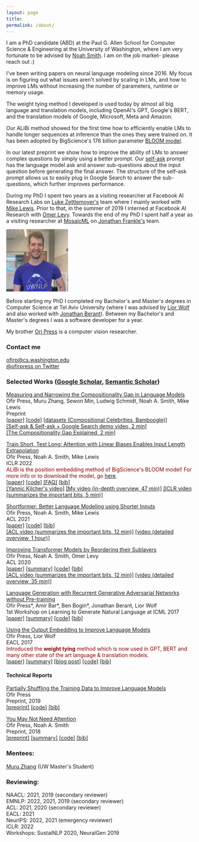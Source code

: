 ```yaml
---
layout: page
title: 
permalink: /about/
---
```


I am a PhD candidate (ABD) at the Paul G. Allen School for Computer Science & Engineering at the University of Washington, where I am very fortunate to be advised by [Noah Smith](https://homes.cs.washington.edu/~nasmith/). I am on the job market- please reach out :)  

I've been writing papers on neural language modeling since 2016. My focus is on figuring out what issues aren't solved by scaling in LMs, and how to improve LMs without increasing the number of parameters, runtime or memory usage.

The weight tying method I developed is used today by almost all big language and translation models, including OpenAI's GPT, Google's BERT, and the translation models of Google, Microsoft, Meta and Amazon. 

Our ALiBi method showed for the first time how to efficiently enable LMs to handle longer sequences at inference than the ones they were trained on. It has been adopted by BigScience's 176 billion parameter [BLOOM model](https://huggingface.co/bigscience/bloom). 

In our latest preprint we show how to improve the ability of LMs to answer complex questions by simply using a better prompt. Our [self-ask](https://twitter.com/OfirPress/status/1577302733383925762) prompt has the language model ask and answer sub-questions about the input question before generating the final answer. The structure of the self-ask prompt allows us to easily plug in Google Search to answer the sub-questions, which further improves performance. 


During my PhD I spent two years as a visiting researcher at Facebook AI Research Labs on [Luke Zettlemoyer's](https://www.cs.washington.edu/people/faculty/lsz) team where I mainly worked with [Mike Lewis](https://ai.facebook.com/people/mike-lewis/). Prior to that, in the summer of 2019 I interned at Facebook AI Research with [Omer Levy](https://levyomer.wordpress.com/). Towards the end of my PhD I spent half a year as a visiting researcher at [MosaicML](https://www.mosaicml.com/) on [Jonathan Frankle's](http://www.jfrankle.com/) team.

<div class="imgcap">
<img src="/images/me.jpeg" style="width: 33%; height: 33%">
</div>

Before starting my PhD I completed my Bachelor's and Master's degrees in Computer Science at Tel Aviv University (where I was advised by [Lior Wolf](http://www.cs.tau.ac.il/~wolf/) and also worked with [Jonathan Berant](http://www.cs.tau.ac.il/~joberant/)). Between my Bachelor's and Master's degrees I was a software developer for a year.

My brother [Ori Press](https://oripress.com/) is a computer vision researcher. 

### Contact me

[ofirp@cs.washington.edu](mailto:ofirp@cs.washington.edu)
<br>
[@ofirpress on Twitter](https://twitter.com/OfirPress)

### Selected Works ([Google Scholar](https://scholar.google.com/citations?user=LeHa8psAAAAJ), [Semantic Scholar](https://www.semanticscholar.org/author/Ofir-Press/40170001))

[Measuring and Narrowing the Compositionality Gap in Language Models](https://arxiv.org/abs/2210.03350) <br>
Ofir Press, Muru Zhang, Sewon Min, Ludwig Schmidt, Noah A. Smith, Mike Lewis <br>
Preprint <br>
[[paper]](https://arxiv.org/pdf/2210.03350.pdf) [[code]](https://github.com/ofirpress/self-ask) [[datasets (Compositional Celebrities, Bamboogle)]](https://github.com/ofirpress/self-ask/tree/main/datasets) <br>
[[Self-ask & Self-ask + Google Search demo video, 2 min]](https://twitter.com/OfirPress/status/1577302733383925762) <br>
[[The Compositionality Gap Explained, 2 min]](https://twitter.com/OfirPress/status/1579774867171602432) <br>


[Train Short, Test Long: Attention with Linear Biases Enables Input Length Extrapolation](https://openreview.net/forum?id=R8sQPpGCv0) <br>
Ofir Press, Noah A. Smith, Mike Lewis <br>
ICLR 2022 <br>
<span style="color:DarkRed">ALiBi is the position embedding method of BigScience's BLOOM model! For more info or to download the model, go [here](https://huggingface.co/bigscience/bloom).</span> <br>
[[paper]](https://openreview.net/pdf?id=R8sQPpGCv0) [[code]](https://github.com/ofirpress/attention_with_linear_biases) [[FAQ]](https://github.com/ofirpress/attention_with_linear_biases/#faq) [[bib]](https://github.com/ofirpress/attention_with_linear_biases#citation) <br>
[[Yannic Kilcher's video]](https://www.youtube.com/watch?v=-Kgxv64aG3o) [[My video (in-depth overview, 47 min)]](https://www.youtube.com/watch?v=Pp61ShI9VGc)
[[ICLR video (summarizes the important bits, 5 min)]](https://iclr.cc/virtual/2022/poster/6261)<br>

[Shortformer: Better Language Modeling using Shorter Inputs](https://aclanthology.org/2021.acl-long.427/) <br>
Ofir Press, Noah A. Smith, Mike Lewis <br>
ACL 2021 <br>
[[paper]](https://aclanthology.org/2021.acl-long.427.pdf) [[code]](https://github.com/ofirpress/shortformer) [[bib]](https://aclanthology.org/2021.acl-long.427.bib) <br> 
[[ACL video (summarizes the important bits, 12 min)]](https://screencast-o-matic.com/watch/cr1ZexV1tlA) 
[[video (detailed overview, 1 hour)]](https://www.youtube.com/watch?v=j9gl4txW4xo)<br>

[Improving Transformer Models by Reordering their Sublayers](https://www.aclweb.org/anthology/2020.acl-main.270/) <br>
Ofir Press, Noah A. Smith, Omer Levy <br>
ACL 2020 <br>
[[paper]](https://www.aclweb.org/anthology/2020.acl-main.270.pdf) [[summary]](https://ofir.io/Improving-Transformer-Models-by-Reordering-their-Sublayers/) [[code]](https://github.com/ofirpress/sandwich_transformer)  [[bib]](https://www.aclweb.org/anthology/2020.acl-main.270.bib) <br>
[[ACL video (summarizes the important bits, 12 min)]](https://slideslive.com/38928925/improving-transformer-models-by-reordering-their-sublayers) [[video (detailed overview, 35 min)]](https://www.youtube.com/watch?v=rFuuGEj3AhU)  <br>

[Language Generation with Recurrent Generative Adversarial Networks without Pre-training](https://arxiv.org/abs/1706.01399)  <br>
Ofir Press\*, Amir Bar\*, Ben Bogin\*, Jonathan Berant, Lior Wolf  <br>
1st Workshop on Learning to Generate Natural Language at ICML 2017 <br>
[[paper]](https://arxiv.org/abs/1706.01399) [[summary]](https://www.shortscience.org/paper?bibtexKey=journals/corr/PressBBBW17&a=ofirpress) [[code]](https://github.com/amirbar/rnn.wgan)  [[bib]](https://github.com/amirbar/rnn.wgan#reference) <br> 


[Using the Output Embedding to Improve Language Models](https://www.aclweb.org/anthology/E17-2025) <br>
Ofir Press, Lior Wolf <br>
EACL 2017 <br>
<span style="color:DarkRed">Introduced the **weight tying** method which is now used in GPT, BERT and many other state of the art language & translation models.</span> <br>
[[paper]](https://www.aclweb.org/anthology/E17-2025.pdf) [[summary]](https://www.shortscience.org/paper?bibtexKey=10.18653/v1/e17-2025&a=ofirpress) [[blog post]](https://ofir.io/Neural-Language-Modeling-From-Scratch/#weight-tying)  [[code]](https://github.com/ofirpress/UsingTheOutputEmbedding)  [[bib]](https://www.aclweb.org/anthology/E17-2025.bib) <br> 


#### Technical Reports
[Partially Shuffling the Training Data to Improve Language Models](https://arxiv.org/abs/1903.04167) <br>
Ofir Press <br>
Preprint, 2019 <br>
[[preprint]](https://arxiv.org/abs/1903.04167) [[code]](https://github.com/ofirpress/PartialShuffle) [[bib]](https://github.com/ofirpress/PartialShuffle#reference) <br>

[You May Not Need Attention](https://arxiv.org/abs/1810.13409)  <br>
Ofir Press, Noah A. Smith  <br>
Preprint, 2018 <br>
[[preprint]](https://arxiv.org/abs/1810.13409) [[summary]](https://www.shortscience.org/paper?bibtexKey=journals/corr/1810.13409&a=ofirpress)  [[code]](https://github.com/ofirpress/YouMayNotNeedAttention)  [[bib]](https://github.com/ofirpress/YouMayNotNeedAttention#reference)  <br> 

### Mentees: 
[Muru Zhang](https://nanami18.github.io/) (UW Master's Student) <br> 

### Reviewing: 
NAACL: 2021, 2019 (secondary reviewer) <br>
EMNLP: 2022, 2021, 2019 (secondary reviewer) <br>
ACL: 2021, 2020 (secondary reviewer) <br>
EACL: 2021 <br>
NeurIPS: 2022, 2021 (emergency reviewer) <br>
ICLR: 2022 <br>
Workshops: SustaiNLP 2020, NeuralGen 2019 <br>

<!--
### ofir.io
As of January 2021, this site has been accessed by more than 60,000 people from 169 countries.
-->


